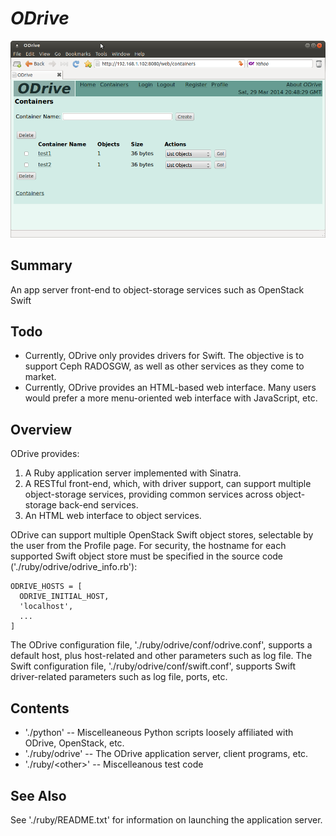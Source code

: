 
*ODrive*
========

![ODrive](./images/ODrive.png "ODrive")

Summary
-------

An app server front-end to object-storage services such as OpenStack Swift

Todo
----

* Currently, ODrive only provides drivers for Swift.  The objective is to
support Ceph RADOSGW, as well as other services as they come to market.
* Currently, ODrive provides an HTML-based web interface.  Many users
would prefer a more menu-oriented web interface with JavaScript, etc.

Overview
--------

ODrive provides:
  1. A Ruby application server implemented with Sinatra.
  2. A RESTful front-end, which, with driver support, can support
     multiple object-storage services, providing common services across
     object-storage back-end services.
  3. An HTML web interface to object services.

ODrive can support multiple OpenStack Swift object stores, selectable by
the user from the Profile page.  For security, the hostname for each
supported Swift object store must be specified in the source code
('./ruby/odrive/odrive_info.rb'):

    ODRIVE_HOSTS = [
      ODRIVE_INITIAL_HOST,
      'localhost',
      ...
    ]

The ODrive configuration file, './ruby/odrive/conf/odrive.conf', supports
a default host, plus host-related and other parameters such as log file.
The Swift configuration file, './ruby/odrive/conf/swift.conf', supports
Swift driver-related parameters such as log file, ports, etc.

Contents
--------

* './python' -- Miscelleaneous Python scripts loosely affiliated with ODrive,
OpenStack, etc.
* './ruby/odrive' -- The ODrive application server, client programs, etc.
* './ruby/&lt;other&gt;' -- Miscelleanous test code

See Also
--------

See './ruby/README.txt' for information on launching the application server.

